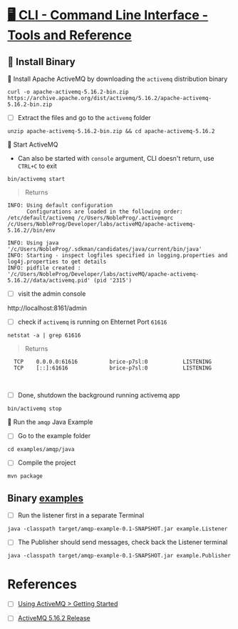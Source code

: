 # [ :desktop_computer: CLI - Command Line Interface - Tools and Reference](https://activemq.apache.org/activemq-command-line-tools-reference.html)

## :open_file_folder: Install Binary 

:round_pushpin:  Install Apache ActiveMQ by downloading the `activemq` distribution binary

```
curl -o apache-activemq-5.16.2-bin.zip https://archive.apache.org/dist/activemq/5.16.2/apache-activemq-5.16.2-bin.zip
```

- [ ] Extract the files and go to the `activemq` folder

```
unzip apache-activemq-5.16.2-bin.zip && cd apache-activemq-5.16.2
```

:round_pushpin: Start ActiveMQ 

* Can also be started with `console` argument, CLI doesn't return, use `CTRL+C` to exit

```
bin/activemq start
```
> Returns
```
INFO: Using default configuration
      Configurations are loaded in the following order: /etc/default/activemq /c/Users/NobleProg/.activemqrc /c/Users/NobleProg/Developer/labs/activeMQ/apache-activemq-5.16.2//bin/env

INFO: Using java '/c/Users/NobleProg/.sdkman/candidates/java/current/bin/java'
INFO: Starting - inspect logfiles specified in logging.properties and log4j.properties to get details
INFO: pidfile created : '/c/Users/NobleProg/Developer/labs/activeMQ/apache-activemq-5.16.2//data/activemq.pid' (pid '2315')
```

- [ ] visit the admin console

http://localhost:8161/admin


- [ ] check if `activemq` is running on Ehternet Port `61616`

```
netstat -a | grep 61616
```
> Returns
```
  TCP    0.0.0.0:61616          brice-p7sl:0           LISTENING
  TCP    [::]:61616             brice-p7sl:0           LISTENING
```
 
- [ ] Done, shutdown the background running activemq app

```
bin/activemq stop
```

:round_pushpin: Run the `amqp`  Java Example

- [ ] Go to the example folder

```
cd examples/amqp/java
```

- [ ] Compile the project

```
mvn package
```

## Binary [examples](https://activemq.apache.org/examples)

- [ ] Run the listener first in a separate Terminal

```
java -classpath target/amqp-example-0.1-SNAPSHOT.jar example.Listener
```

- [ ] The Publisher should send messages, check back the Listener terminal

```
java -classpath target/amqp-example-0.1-SNAPSHOT.jar example.Publisher
```

# References

- [ ] [Using ActiveMQ > Getting Started](https://activemq.apache.org/getting-started)
- [ ] [ActiveMQ 5.16.2 Release](https://activemq.apache.org/activemq-5016002-release)


